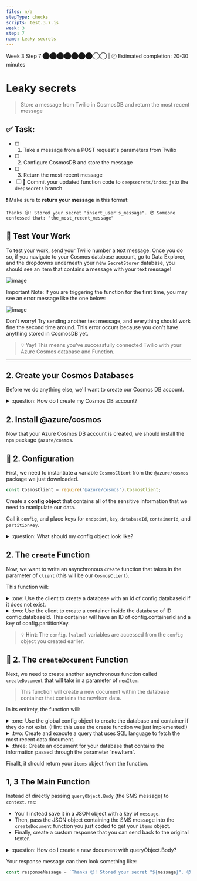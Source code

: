 ```yaml
---
files: n/a
stepType: checks
scripts: test.3.7.js
week: 3
step: 7
name: Leaky secrets
---
```


Week 3 Step 7 ⬤⬤⬤⬤⬤⬤⬤◯◯ | 🕐 Estimated completion: 20-30 minutes

# Leaky secrets
> Store a message from Twilio in CosmosDB and return the most recent message

## ✅  Task:
- [ ]  1. Take a message from a POST request's parameters from Twilio
- [ ]  2. Configure CosmosDB and store the message
- [ ]  3. Return the most recent message
- [ ] 🚀 Commit your updated function code to `deepsecrets/index.js`to the `deepsecrets` branch

❗ Make sure to **return your message** in this format:
```
Thanks 😊! Stored your secret "insert_user's_message". 😯 Someone confessed that: "the_most_recent_message"
```

## 🚧 Test Your Work

To test your work, send your Twilio number a text message. Once you do so, if you navigate to your Cosmos database account, go to Data Explorer, and the dropdowns underneath your new `SecretStorer` database, you should see an item that contains a message with your text message!

![image](https://user-images.githubusercontent.com/49426183/120911610-99c41000-c63d-11eb-88cc-601c61585e87.png)

Important Note: If you are triggering the function for the first time, you may see an error message like the one below: 

![image](https://user-images.githubusercontent.com/49426183/120911569-46ea5880-c63d-11eb-89c3-18c0205dcef4.png)

Don't worry! Try sending another text message, and everything should work fine the second time around. This error occurs because you don't have anything stored in CosmosDB yet.

> 💡 Yay! This means you've successfully connected Twilio with your Azure Cosmos database and Function.

---

## 2. Create your Cosmos Databases

Before we do anything else, we'll want to create our Cosmos DB account.

<details>
<summary>:question: How do I create my Cosmos DB account?</summary>

1. Navigate to your Azure Portal and click on `Azure Cosmos DB` under Azure Services.

![image](https://user-images.githubusercontent.com/49426183/120911257-90857400-c63a-11eb-9046-d9a7401e24af.png)

2. Click `Create Azure Cosmos DB Account`.

![image](https://user-images.githubusercontent.com/49426183/120911303-405ae180-c63b-11eb-98eb-6a1fedcad05c.png)

3. Under `Select API Option`, choose `Core (SQL) - Recommended`.

![image](https://user-images.githubusercontent.com/49426183/120911316-5d8fb000-c63b-11eb-8466-f7bfc938d1f8.png)

4. Fill in your account name, leave default options as they are, and click `Review + create`. 

![image](https://user-images.githubusercontent.com/49426183/120911344-b52e1b80-c63b-11eb-82ff-e6b5f2e9075a.png)

5. Click `Create` a final time.

![image](https://user-images.githubusercontent.com/49426183/120911368-e7d81400-c63b-11eb-9855-686d444eb1ec.png)

6. Once deployment is complete, click `Go to resource`.

![image](https://user-images.githubusercontent.com/49426183/120911461-83698480-c63c-11eb-8260-b622013485a3.png)

</details>

## 2. Install @azure/cosmos

Now that your Azure Cosmos DB account is created, we should install the `npm` package `@azure/cosmos`. 

## 🔧 2. Configuration

First, we need to instantiate a variable `CosmosClient` from the `@azure/cosmos` package we just downloaded. 

```js
const CosmosClient = require("@azure/cosmos").CosmosClient;
```

Create a **config object** that contains all of the sensitive information that we need to manipulate our data.

Call it `config`, and place keys for `endpoint`, `key`, `databaseId`, `containerId`, and `partitionKey`.

<details>
<summary>:question: What should my config object look like?</summary>

Here is an example of the config object. Make sure your databaseId, containerId, and partitionKey are correct.

```js
const config = {
  endpoint: process.env.ENDPOINT,
  key: process.env.KEY,
  databaseId: "SecretStorer",
  containerId: "secrets",
  partitionKey: {kind: "Hash", paths: ["/secrets"]}
};
```

</details>

## 2. The `create` Function

Now, we want to write an asynchronous `create` function that takes in the parameter of `client` (this will be our `CosmosClient`). 

This function will:

<details>
<summary> :one: Use the client to create a database with an id of config.databaseId if it does not exist. </summary>

```js
const { database } = await client.databases.createIfNotExists({
    id: config.databaseId
});
```

</details>

<details>
<summary>:two: Use the client to create a container inside the database of ID config.databaseId. This container will have an ID of config.containerId and a key of config.partitionKey. </summary>

```js
const { container } = await client
    .database(config.databaseId)
    .containers.createIfNotExists(
        { id: config.containerId, key: config.partitionKey },
        { offerThroughput: 400 }
);
```

</details>

> :bulb: **Hint**: The `config.[value]` variables are accessed from the `config` object you created earlier.

## 📜 2. The `createDocument` Function

Next, we need to create another asynchronous function called `createDocument` that will take in a parameter of `newItem`.

> This function will create a new document within the database container that contains the newItem data.

In its entirety, the function will:

<details>
<summary>:one: Use the global config object to create the database and container if they do not exist. (Hint: this uses the create function we just implemented!)</summary>

```js
var { endpoint, key, databaseId, containerId } = config;
const client = new CosmosClient({endpoint, key});
const database = client.database(databaseId);
const container = database.container(containerId);
await create(client, databaseId, containerId);
```

</details>

<details>
<summary>:two: Create and execute a query that uses SQL language to fetch the most recent data document.</summary>

This SQL query requests for the "top 1" document when it is orderd by `c._ts`, or the timestamp, in descending order.
```js
const querySpec = {
    query: "SELECT top 1 * FROM c order by c._ts desc"
};
```

Using the query `querySpec`, it will use the `container` we created to fetch the most recent document!
```js
const { resources: items } = await container.items.query(querySpec).fetchAll();
```

</details>

<details>
<summary>:three: Create an document for your database that contains the information passed through the parameter `newItem`.</summary>

```js
const {resource: createdItem} = await container.items.create(newItem);
```

</details>

Finallt, it should return your `items` object from the function.

## 1, 3 The Main Function

Instead of directly passing `queryObject.Body` (the SMS message) to `context.res`:

* You'll instead save it in a JSON object with a key of `message`.
* Then, pass the JSON object containing the SMS message into the `createDocument` function you just coded to get your `items` object.
* Finally, create a custom response that you can send back to the original texter.

<details>
<summary>:question: How do I create a new document with queryObject.Body?</summary>

```js
const queryObject = querystring.parse(req.body);
message = queryObject.Body;
let document = {"message" : message}
let items = await createDocument(document)
```

</details>

Your response message can then look something like:

```js
const responseMessage = `Thanks 😊! Stored your secret "${message}". 😯 Someone confessed that: ${JSON.stringify(items[0].message)}`
```